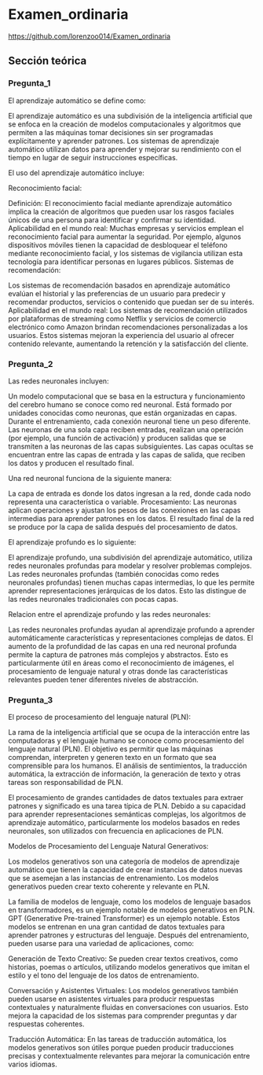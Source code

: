 # Examen_ordinaria
https://github.com/lorenzoo014/Examen_ordinaria
## Sección teórica
### Pregunta_1
El aprendizaje automático se define como:

El aprendizaje automático es una subdivisión de la inteligencia artificial que se enfoca en la creación de modelos computacionales y algoritmos que permiten a las máquinas tomar decisiones sin ser programadas explícitamente y aprender patrones. Los sistemas de aprendizaje automático utilizan datos para aprender y mejorar su rendimiento con el tiempo en lugar de seguir instrucciones específicas.


El uso del aprendizaje automático incluye:

Reconocimiento facial:

Definición: El reconocimiento facial mediante aprendizaje automático implica la creación de algoritmos que pueden usar los rasgos faciales únicos de una persona para identificar y confirmar su identidad.
Aplicabilidad en el mundo real: Muchas empresas y servicios emplean el reconocimiento facial para aumentar la seguridad. Por ejemplo, algunos dispositivos móviles tienen la capacidad de desbloquear el teléfono mediante reconocimiento facial, y los sistemas de vigilancia utilizan esta tecnología para identificar personas en lugares públicos.
Sistemas de recomendación:

Los sistemas de recomendación basados en aprendizaje automático evalúan el historial y las preferencias de un usuario para predecir y recomendar productos, servicios o contenido que puedan ser de su interés.
Aplicabilidad en el mundo real: Los sistemas de recomendación utilizados por plataformas de streaming como Netflix y servicios de comercio electrónico como Amazon brindan recomendaciones personalizadas a los usuarios. Estos sistemas mejoran la experiencia del usuario al ofrecer contenido relevante, aumentando la retención y la satisfacción del cliente.
### Pregunta_2
Las redes neuronales incluyen:

Un modelo computacional que se basa en la estructura y funcionamiento del cerebro humano se conoce como red neuronal. Está formado por unidades conocidas como neuronas, que están organizadas en capas. Durante el entrenamiento, cada conexión neuronal tiene un peso diferente. Las neuronas de una sola capa reciben entradas, realizan una operación (por ejemplo, una función de activación) y producen salidas que se transmiten a las neuronas de las capas subsiguientes. Las capas ocultas se encuentran entre las capas de entrada y las capas de salida, que reciben los datos y producen el resultado final.

Una red neuronal funciona de la siguiente manera:

La capa de entrada es donde los datos ingresan a la red, donde cada nodo representa una característica o variable.
Procesamiento: Las neuronas aplican operaciones y ajustan los pesos de las conexiones en las capas intermedias para aprender patrones en los datos.
El resultado final de la red se produce por la capa de salida después del procesamiento de datos.

El aprendizaje profundo es lo siguiente:

El aprendizaje profundo, una subdivisión del aprendizaje automático, utiliza redes neuronales profundas para modelar y resolver problemas complejos. Las redes neuronales profundas (también conocidas como redes neuronales profundas) tienen muchas capas intermedias, lo que les permite aprender representaciones jerárquicas de los datos. Esto las distingue de las redes neuronales tradicionales con pocas capas.

Relacion entre el aprendizaje profundo y las redes neuronales:

Las redes neuronales profundas ayudan al aprendizaje profundo a aprender automáticamente características y representaciones complejas de datos. El aumento de la profundidad de las capas en una red neuronal profunda permite la captura de patrones más complejos y abstractos. Esto es particularmente útil en áreas como el reconocimiento de imágenes, el procesamiento de lenguaje natural y otras donde las características relevantes pueden tener diferentes niveles de abstracción.
### Pregunta_3
El proceso de procesamiento del lenguaje natural (PLN):

La rama de la inteligencia artificial que se ocupa de la interacción entre las computadoras y el lenguaje humano se conoce como procesamiento del lenguaje natural (PLN). El objetivo es permitir que las máquinas comprendan, interpreten y generen texto en un formato que sea comprensible para los humanos. El análisis de sentimientos, la traducción automática, la extracción de información, la generación de texto y otras tareas son responsabilidad de PLN.

El procesamiento de grandes cantidades de datos textuales para extraer patrones y significado es una tarea típica de PLN. Debido a su capacidad para aprender representaciones semánticas complejas, los algoritmos de aprendizaje automático, particularmente los modelos basados en redes neuronales, son utilizados con frecuencia en aplicaciones de PLN.

Modelos de Procesamiento del Lenguaje Natural Generativos:


Los modelos generativos son una categoría de modelos de aprendizaje automático que tienen la capacidad de crear instancias de datos nuevas que se asemejan a las instancias de entrenamiento. Los modelos generativos pueden crear texto coherente y relevante en PLN.

La familia de modelos de lenguaje, como los modelos de lenguaje basados en transformadores, es un ejemplo notable de modelos generativos en PLN. GPT (Generative Pre-trained Transformer) es un ejemplo notable. Estos modelos se entrenan en una gran cantidad de datos textuales para aprender patrones y estructuras del lenguaje. Después del entrenamiento, pueden usarse para una variedad de aplicaciones, como:

Generación de Texto Creativo: Se pueden crear textos creativos, como historias, poemas o artículos, utilizando modelos generativos que imitan el estilo y el tono del lenguaje de los datos de entrenamiento.

Conversación y Asistentes Virtuales: Los modelos generativos también pueden usarse en asistentes virtuales para producir respuestas contextuales y naturalmente fluidas en conversaciones con usuarios. Esto mejora la capacidad de los sistemas para comprender preguntas y dar respuestas coherentes.

Traducción Automática: En las tareas de traducción automática, los modelos generativos son útiles porque pueden producir traducciones precisas y contextualmente relevantes para mejorar la comunicación entre varios idiomas.